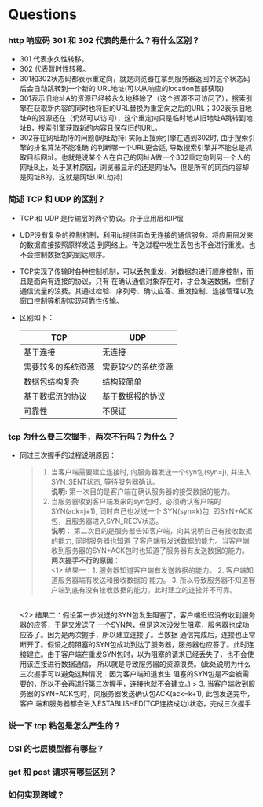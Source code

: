 # Questions
### http 响应码 301 和 302 代表的是什么？有什么区别？
  * 301 代表永久性转移。
  * 302 代表暂时性转移。
  * 301和302状态码都表示重定向，就是浏览器在拿到服务器返回的这个状态码后会自动跳转到一个新的
  URL地址(可以从响应的location首部获取)
  * 301表示旧地址A的资源已经被永久地移除了（这个资源不可访问了），搜索引擎在获取新内容的同时也将旧的URL替换为重定向之后的URL；302表示旧地址A的资源还在（仍然可以访问），这个重定向只是临时地从旧地址A跳转到地址B，搜索引擎获取新的内容且保存旧的URL。
  * 302存在网址劫持的问题(网址劫持: 实际上搜索引擎在遇到302时, 由于搜索引擎的排名算法不能准确
  的判断哪一个URL更合适, 导致搜索引擎并不能总是抓取目标网址。也就是说某个人在自己的网址A做一个302重定向到另一个人的网址B上，处于某种原因，浏览器显示的还是网址A，但是所有的网页内容却是网址B的，这就是网址URL劫持)

### 简述 TCP 和 UDP 的区别？
* TCP 和 UDP 是传输层的两个协议。介于应用层和IP层
* UDP没有复杂的控制机制，利用ip提供面向无连接的通信服务。将应用层发来的数据直接按照原样发送
  到网络上。传送过程中发生丢包也不会进行重发。也不会控制数据包的到达顺序。
* TCP实现了传输时各种控制机制，可以丢包重发，对数据包进行顺序控制，而且是面向有连接的协议，只有
  在确认通信对象存在时，才会发送数据，控制了通信流量的浪费。其通过检验、序列号、确认应答、重发控制、连接管理以及窗口控制等机制实现可靠性传输。
* 区别如下：
  
    TCP  |  UDP
  -------|-------
  基于连接 |  无连接
  需要较多的系统资源 | 需要较少的系统资源
  数据包结构复杂 | 结构较简单
  基于数据流的协议 | 基于数据报的协议
  可靠性 | 不保证

### tcp 为什么要三次握手，两次不行吗？为什么？
* 同过三次握手的过程说明原因：
  > 1. 当客户端需要建立连接时, 向服务器发送一个syn包(syn=j), 并进入SYN_SENT状态,
    等待服务器确认。<br>
    **说明:** 第一次目的是客户端在确认服务器的接受数据的能力。
  > 2. 当服务器收到客户端发来的syn包时，必须确认客户端的SYN(ack=j+1), 同时自己也发送一个
    SYN(syn=k)包, 即SYN+ACK包，且服务器进入SYN_RECV状态。<br>
    **说明：** 第二次目的是服务器告知客户端，向其说明自己有接收数据的能力, 同时服务器也知道
    了客户端有发送数据的能力。当客户端收到服务器的SYN+ACK包时也知道了服务器有发送数据的能力。<br>
    **两次握手不行的原因：** <br>
    <1> 结果一：1. 服务器知道客户端有发送数据的能力。 2. 客户端知道服务器端有发送和接收数据的
    能力。 3. 所以导致服务器不知道客户端到底有没有接收数据的能力。此时建立的连接并不可靠。
    <br>
    <2> 结果二：假设第一步发送的SYN包发生阻塞了，客户端迟迟没有收到服务器的应答，于是又发送了
    一个SYN包，但是这次没发生阻塞，服务器也成功应答了。因为是两次握手，所以建立连接了。当数据
    通信完成后，连接也正常断开了。假设之前阻塞的SYN包成功到达了服务器，服务器也应答了。此时连接建立。由于客户端在重发SYN包时，以为阻塞的请求已经丢失了，也不会使用该连接进行数据通信，
    所以就是导致服务器的资源浪费。(此处说明为什么三次握手可以避免这种情况：因为客户端知道发生
    阻塞的SYN包是不会被需要的，所以不会再进行第三次握手，连接也就不会建立。)
  > 3. 当客户端收到服务器的SYN+ACK包时，向服务器发送确认包ACK(ack=k+1), 此包发送完毕，客户
    端和服务器都会进入ESTABLISHED(TCP连接成功)状态，完成三次握手

### 说一下 tcp 粘包是怎么产生的？

### OSI 的七层模型都有哪些？

### get 和 post 请求有哪些区别？

### 如何实现跨域？
